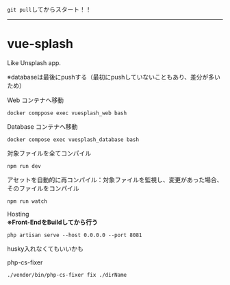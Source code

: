 `git pull`してからスタート！！

---------

# vue-splash

Like Unsplash app. 

※databaseは最後にpushする（最初にpushしていないこともあり、差分が多いため）

Web コンテナへ移動

```
docker comppose exec vuesplash_web bash
```

Database コンテナへ移動

```
docker compose exec vuesplash_database bash
```

対象ファイルを全てコンパイル
```
npm run dev
```

アセットを自動的に再コンパイル：対象ファイルを監視し、変更があった場合、そのファイルをコンパイル
```
npm run watch 
```


Hosting \
**※Front-EndをBuildしてから行う**

```
php artisan serve --host 0.0.0.0 --port 8081
```

husky入れなくてもいいかも

php-cs-fixer
```
./vendor/bin/php-cs-fixer fix ./dirName
```
